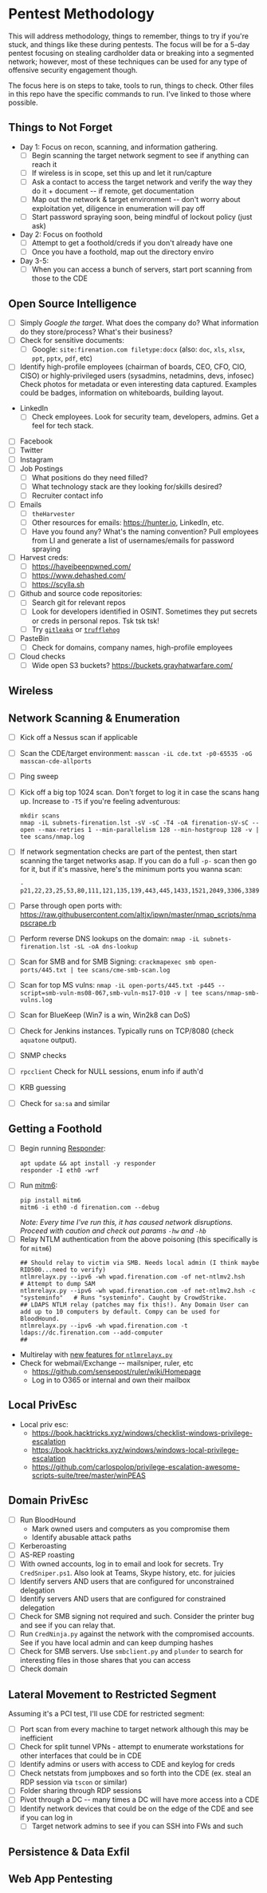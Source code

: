 # Pentest Methodology
This will address methodology, things to remember, things to try if you're stuck, and things like these during pentests. The focus will be for a 5-day pentest focusing on stealing cardholder data or breaking into a segmented network; however, most of these techniques can be used for any type of offensive security engagement though.

The focus here is on steps to take, tools to run, things to check. Other files in this repo have the specific commands to run. I've linked to those where possible.

## Things to Not Forget
- Day 1: Focus on recon, scanning, and information gathering.
  - [ ] Begin scanning the target network segment to see if anything can reach it
  - [ ] If wireless is in scope, set this up and let it run/capture
  - [ ] Ask a contact to access the target network and verify the way they do it + document -- if remote, get documentation
  - [ ] Map out the network & target environment -- don't worry about exploitation yet, diligence in enumeration will pay off
  - [ ] Start password spraying soon, being mindful of lockout policy (just ask)

- Day 2: Focus on foothold
  - [ ] Attempt to get a foothold/creds if you don't already have one
  - [ ] Once you have a foothold, map out the directory enviro
  
- Day 3-5:
  - [ ] When you can access a bunch of servers, start port scanning from those to the CDE

## Open Source Intelligence
- [ ] Simply *Google the target*. What does the company do? What information do they store/process? What's their business?
- [ ] Check for sensitive documents:
  - [ ] Google: `site:firenation.com filetype:docx` (also: `doc`, `xls`, `xlsx`, `ppt`, `pptx`, `pdf`, etc)
- [ ] Identify high-profile employees (chairman of boards, CEO, CFO, CIO, CISO) or highly-privileged users (sysadmins, netadmins, devs, infosec)
Check photos for metadata or even interesting data captured. Examples could be badges, information on whiteboards, building layout.
- LinkedIn
  - [ ] Check employees. Look for security team, developers, admins. Get a feel for tech stack.
- [ ] Facebook
- [ ] Twitter
- [ ] Instagram
- [ ] Job Postings
  - [ ] What positions do they need filled?
  - [ ] What technology stack are they looking for/skills desired?
  - [ ] Recruiter contact info
- [ ] Emails
  - [ ] `theHarvester`
  - [ ] Other resources for emails: https://hunter.io, LinkedIn, etc.
  - [ ] Have you found any? What's the naming convention? Pull employees from LI and generate a list of usernames/emails for password spraying
- [ ] Harvest creds:
  - [ ] https://haveibeenpwned.com/
  - [ ] https://www.dehashed.com/
  - [ ] https://scylla.sh
- [ ] Github and source code repositories:
  - [ ] Search git for relevant repos
  - [ ] Look for developers identified in OSINT. Sometimes they put secrets or creds in personal repos. Tsk tsk tsk!
  - [ ] Try [`gitleaks`](https://github.com/zricethezav/gitleaks) or [`trufflehog`](https://github.com/dxa4481/truffleHog)
- [ ] PasteBin
  - [ ] Check for domains, company names, high-profile employees
- [ ] Cloud checks
  - [ ] Wide open S3 buckets? https://buckets.grayhatwarfare.com/

## Wireless

## Network Scanning & Enumeration
- [ ] Kick off a Nessus scan if applicable
- [ ] Scan the CDE/target environment: `masscan -iL cde.txt -p0-65535 -oG masscan-cde-allports`
- [ ] Ping sweep
- [ ] Kick off a big top 1024 scan. Don't forget to log it in case the scans hang up. Increase to `-T5` if you're feeling adventurous:
  ```
  mkdir scans
  nmap -iL subnets-firenation.lst -sV -sC -T4 -oA firenation-sV-sC --open --max-retries 1 --min-parallelism 128 --min-hostgroup 128 -v | tee scans/nmap.log
  ```
- [ ] If network segmentation checks are part of the pentest, then start scanning the target networks asap. If you can do a full `-p-` scan then go for it, but if it's massive, here's the minimum ports you wanna scan:
  ```
  -p21,22,23,25,53,80,111,121,135,139,443,445,1433,1521,2049,3306,3389,4786,5945,5985,8080,8443,9090,9443,9875,2093,49152,902,5900,2000,389,636,8000,10943
  ```
- [ ] Parse through open ports with: https://raw.githubusercontent.com/altjx/ipwn/master/nmap_scripts/nmapscrape.rb
- [ ] Perform reverse DNS lookups on the domain: `nmap -iL subnets-firenation.lst -sL -oA dns-lookup`
- [ ] Scan for SMB and for SMB Signing: `crackmapexec smb open-ports/445.txt | tee scans/cme-smb-scan.log`
- [ ] Scan for top MS vulns: `nmap -iL open-ports/445.txt -p445 --script=smb-vuln-ms08-067,smb-vuln-ms17-010 -v | tee scans/nmap-smb-vulns.log`
- [ ] Scan for BlueKeep (Win7 is a win, Win2k8 can DoS)
- [ ] Check for Jenkins instances. Typically runs on TCP/8080 (check `aquatone` output).
- [ ] SNMP checks
- [ ] `rpcclient` Check for NULL sessions, enum info if auth'd
- [ ] KRB guessing
- [ ] Check for `sa:sa` and similar


## Getting a Foothold
- [ ] Begin running [Responder](https://github.com/SpiderLabs/Responder):
  ```
  apt update && apt install -y responder
  responder -I eth0 -wrf
  ```
- [ ] Run [mitm6](https://blog.fox-it.com/2018/01/11/mitm6-compromising-ipv4-networks-via-ipv6/):
  ```
  pip install mitm6
  mitm6 -i eth0 -d firenation.com --debug 
  ```
  *Note: Every time I've run this, it has caused network disruptions. Proceed with caution and check out params `-hw` and `-hb`*    
- [ ] Relay NTLM authentication from the above poisoning (this specifically is for `mitm6`)
  ```
  ## Should relay to victim via SMB. Needs local admin (I think maybe RID500...need to verify)
  ntlmrelayx.py --ipv6 -wh wpad.firenation.com -of net-ntlmv2.hsh                   # Attempt to dump SAM 
  ntlmrelayx.py --ipv6 -wh wpad.firenation.com -of net-ntlmv2.hsh -c "systeminfo"   # Runs "systeminfo". Caught by CrowdStrike.
  ## LDAPS NTLM relay (patches may fix this!). Any Domain User can add up to 10 computers by default. Compy can be used for BloodHound.
  ntlmrelayx.py --ipv6 -wh wpad.firenation.com -t ldaps://dc.firenation.com --add-computer
  ##
  ```
- Multirelay with [new features for `ntlmrelayx.py`](https://www.secureauth.com/blog/what-old-new-again-relay-attack)
- Check for webmail/Exchange -- mailsniper, ruler, etc
    - https://github.com/sensepost/ruler/wiki/Homepage
    - Log in to O365 or internal and own their mailbox

## Local PrivEsc
- Local priv esc: 
    - https://book.hacktricks.xyz/windows/checklist-windows-privilege-escalation
    - https://book.hacktricks.xyz/windows/windows-local-privilege-escalation
    - https://github.com/carlospolop/privilege-escalation-awesome-scripts-suite/tree/master/winPEAS

## Domain PrivEsc
- [ ] Run BloodHound
  - Mark owned users and computers as you compromise them
  - Identify abusable attack paths
- [ ] Kerberoasting
- [ ] AS-REP roasting
- [ ] With owned accounts, log in to email and look for secrets. Try `CredSniper.ps1`. Also look at Teams, Skype history, etc. for juicies
- [ ] Identify servers AND users that are configured for unconstrained delegation
- [ ] Identify servers AND users that are configured for constrained delegation
- [ ] Check for SMB signing not required and such. Consider the printer bug and see if you can relay that.
- [ ] Run `CredNinja.py` against the network with the compromised accounts. See if you have local admin and can keep dumping hashes
- [ ] Check for SMB servers. Use `smbclient.py` and `plunder` to search for interesting files in those shares that you can access
- [ ] Check domain 

## Lateral Movement to Restricted Segment
Assuming it's a PCI test, I'll use CDE for restricted segment:
- [ ] Port scan from every machine to target network although this may be inefficient
- [ ] Check for split tunnel VPNs - attempt to enumerate workstations for other interfaces that could be in CDE
- [ ] Identify admins or users with access to CDE and keylog for creds
- [ ] Check netstats from jumpboxes and so forth into the CDE (ex. steal an RDP session via `tscon` or similar)
- [ ] Folder sharing through RDP sessions
- [ ] Pivot through a DC -- many times a DC will have more access into a CDE
- [ ] Identify network devices that could be on the edge of the CDE and see if you can log in
  - [ ] Target network admins to see if you can SSH into FWs and such

## Persistence & Data Exfil

## Web App Pentesting
